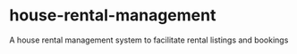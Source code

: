# house-rental-management
A house rental management system to facilitate rental listings and bookings
